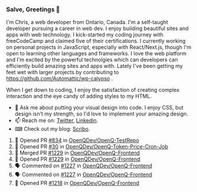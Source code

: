 ### Salve, Greetings 👋

I'm Chris, a web developer from Ontario, Canada. I'm a self-taught developer pursuing a career in web dev. I enjoy building beautiful sites and apps with web technology.
I kick-started my coding journey with freeCodeCamp and claimed five of their certifications.  I currently working on personal projects in JavaScript, especially with React/Next.js, though I'm open to learning other languages and frameworks. I love the web platform and I'm excited by the powerful technolgies which can developers can efficiently build amazing sites and apps with. Lately I've been getting my feet wet with larger projects by contributing to https://github.com/Automattic/wp-calypso .

When I get down to coding, I enjoy the satisfaction of creating complex interaction and the eye candy of adding styles to my HTML. 

- 💬 Ask me about putting your visual design into code. I enjoy CSS, but design isn't my strength, so I'd love to implement your amazing design.
- 📫 Reach me on: [Twitter](https://twitter.com/Christo28120856), [Linkedin](https://www.linkedin.com/in/christopher-stevers-07b9a5204/).
- ⌨ Check out my blog: [Scribo](https://christopherstevers.cf).
<!--
**Christopher-Stevers/Christopher-Stevers** is a ✨ _special_ ✨ repository because its `README.md` (this file) appears on your GitHub profile.

Here are some ideas to get you started:

- 🔭 I’m currently working on ...
- 🌱 I’m currently learning ...
- 👯 I’m looking to collaborate on ...
- 🤔 I’m looking for help with ...
- 😄 Pronouns: ...
- ⚡ Fun fact: ...
-->

<!--START_SECTION:activity-->
1. 💪 Opened PR [#834](https://github.com/OpenQDev/OpenQ-TestRepo/pull/834) in [OpenQDev/OpenQ-TestRepo](https://github.com/OpenQDev/OpenQ-TestRepo)
2. 💪 Opened PR [#30](https://github.com/OpenQDev/OpenQ-Token-Price-Cron-Job/pull/30) in [OpenQDev/OpenQ-Token-Price-Cron-Job](https://github.com/OpenQDev/OpenQ-Token-Price-Cron-Job)
3. 🎉 Merged PR [#1229](https://github.com/OpenQDev/OpenQ-Frontend/pull/1229) in [OpenQDev/OpenQ-Frontend](https://github.com/OpenQDev/OpenQ-Frontend)
4. 💪 Opened PR [#1229](https://github.com/OpenQDev/OpenQ-Frontend/pull/1229) in [OpenQDev/OpenQ-Frontend](https://github.com/OpenQDev/OpenQ-Frontend)
5. 🗣 Commented on [#1227](https://github.com/OpenQDev/OpenQ-Frontend/issues/1227) in [OpenQDev/OpenQ-Frontend](https://github.com/OpenQDev/OpenQ-Frontend)
6. 🗣 Commented on [#1227](https://github.com/OpenQDev/OpenQ-Frontend/issues/1227) in [OpenQDev/OpenQ-Frontend](https://github.com/OpenQDev/OpenQ-Frontend)
7. 💪 Opened PR [#1218](https://github.com/OpenQDev/OpenQ-Frontend/pull/1218) in [OpenQDev/OpenQ-Frontend](https://github.com/OpenQDev/OpenQ-Frontend)
<!--END_SECTION:activity-->
